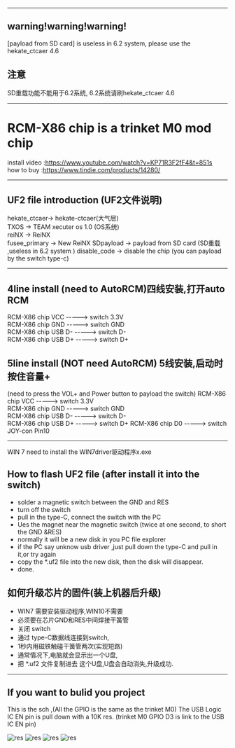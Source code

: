 * * *
## warning!warning!warning!
[payload from SD card] is useless in 6.2 system, please use the hekate_ctcaer 4.6
## 注意
SD重载功能不能用于6.2系统,  6.2系统请刷hekate_ctcaer 4.6
* * *

# RCM-X86 chip is a trinket M0 mod chip

install video :https://www.youtube.com/watch?v=KP71R3F2fF4&t=851s  
how to buy :https://www.tindie.com/products/14280/  

* * *
## UF2 file introduction (UF2文件说明)
 hekate_ctcaer-> hekate-ctcaer(大气层)  
 TXOS -> TEAM xecuter os 1.0 (OS系统)  
 reiNX -> ReiNX  
 fusee_primary -> New ReiNX
 SDpayload -> payload from SD card  (SD重载 ,useless in 6.2 system )
 disable_code -> disable the chip (you can payload by the switch type-c)
* * *

## 4line install  (need to AutoRCM)四线安装,打开auto RCM
   RCM-X86 chip VCC -----> switch 3.3V  
   RCM-X86 chip GND -----> switch GND  
   RCM-X86 chip USB D-   -----> switch D-  
   RCM-X86 chip USB D+   -----> switch D+  

## 5line install  (NOT need  AutoRCM) 5线安装,启动时按住音量+
   (need to press the VOL+ and Power button to payload the switch)
   RCM-X86 chip VCC -----> switch 3.3V  
   RCM-X86 chip GND -----> switch GND  
   RCM-X86 chip USB D-   -----> switch D-  
   RCM-X86 chip USB D+   -----> switch D+ 
   RCM-X86 chip D0  -----> switch JOY-con Pin10  

* * *
WIN 7 need to install the WIN7driver驱动程序x.exe
## How to flash UF2 file (after install it into the switch)
   * solder a magnetic switch  between the GND and RES  
   * turn off the switch
   * pull in the type-C, connect the switch with the PC
   * Ues the magnet near the magnetic switch
          (twice at one second, to short the GND &RES)
   * normally it will be a new disk in you PC file explorer
   * if the PC say unknow usb driver ,just pull down the type-C and pull in it,or try again
   * copy the *.uf2 file into the new disk, then the disk will disappear.
   * done.
## 如何升级芯片的固件(装上机器后升级)
   * WIN7 需要安装驱动程序,WIN10不需要
   * 必须要在芯片GND和RES中间焊接干簧管
   * 关闭 switch
   * 通过 type-C数据线连接到switch,
   * 1秒内用磁铁触碰干簧管两次(实现短路)
   * 通常情况下,电脑就会显示出一个U盘,
   * 把 *.uf2 文件复制进去 这个U盘,U盘会自动消失,升级成功.
* * *

## If you want to bulid you project
This is the sch ,(All the GPIO is the same as the trinket M0)
The USB Logic IC EN pin is pull down with a 10K res.
(trinket M0 GPIO D3 is link to the USB IC EN pin)
   
  ![res](https://github.com/euclala/RCM-X86/blob/master/z_20180915090138.jpg)
  ![res](https://github.com/euclala/RCM-X86/blob/master/zphoto1.JPG)
  ![res](https://github.com/euclala/RCM-X86/blob/master/z_switch_board.jpg)
  ![res](https://github.com/euclala/RCM-X86/blob/master/initpintu.jpg)  
  
  
  
  
















